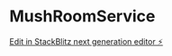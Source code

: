 # MushRoomService

[Edit in StackBlitz next generation editor ⚡️](https://stackblitz.com/~/github.com/NaTaSTokenDev/MushRoomService)